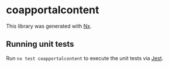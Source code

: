 # coapportalcontent

This library was generated with [Nx](https://nx.dev).

## Running unit tests

Run `nx test coapportalcontent` to execute the unit tests via [Jest](https://jestjs.io).
